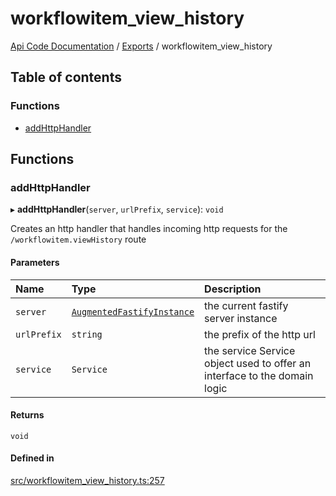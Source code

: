 # workflowitem\_view\_history
 
[Api Code Documentation](../README.md) / [Exports](../modules.md) / workflowitem\_view\_history

## Table of contents

### Functions

- [addHttpHandler](workflowitem_view_history.md#addhttphandler)

## Functions

### addHttpHandler

▸ **addHttpHandler**(`server`, `urlPrefix`, `service`): `void`

Creates an http handler that handles incoming http requests for the `/workflowitem.viewHistory` route

#### Parameters

| Name | Type | Description |
| :------ | :------ | :------ |
| `server` | [`AugmentedFastifyInstance`](../interfaces/types.AugmentedFastifyInstance.md) | the current fastify server instance |
| `urlPrefix` | `string` | the prefix of the http url |
| `service` | `Service` | the service Service object used to offer an interface to the domain logic |

#### Returns

`void`

#### Defined in

[src/workflowitem_view_history.ts:257](https://github.com/openkfw/TruBudget/blob/d2b440c/api/src/workflowitem_view_history.ts#L257)
